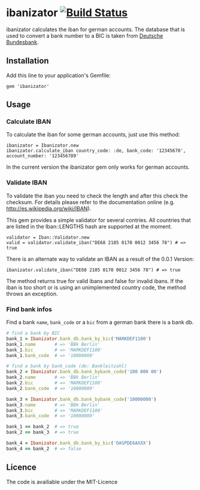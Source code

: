 # ibanizator [![Build Status](https://travis-ci.org/softwareinmotion/ibanizator.svg?branch=master)](https://travis-ci.org/softwareinmotion/ibanizator)

ibanizator calculates the iban for german accounts. The database that is used to convert a bank number to a
BIC is taken from [Deutsche Bundesbank](http://www.bundesbank.de/Redaktion/EN/Standardartikel/Tasks/Payment_systems/bank_sort_codes_download.html).

## Installation

Add this line to your application's Gemfile:

    gem 'ibanizator'

## Usage

### Calculate IBAN

To calculate the iban for some german accounts, just use this method:

    ibanizator = Ibanizator.new
    ibanizator.calculate_iban country_code: :de, bank_code: '12345678', account_number: '123456789'

In the current version the ibanizator gem only works for german accounts.

### Validate IBAN

To validate the iban you need to check the length and after this check the checksum. For details please refer to
the documentation online (e.g. http://es.wikipedia.org/wiki/IBAN).

This gem provides a simple validator for several contries. All countries that are listed in the Iban::LENGTHS hash are supported at the moment.

    validator = Iban::Validator.new
    valid = validator.validate_iban("DE68 2105 0170 0012 3456 78") # => true

There is an alternate way to validate an IBAN as a result of the 0.0.1 Version:

    ibanizator.validate_iban("DE68 2105 0170 0012 3456 78") # => true

The method returns true for valid ibans and false for invalid ibans. If the iban is too short or is using an unimplemented country code, the method throws an exception.

### Find bank infos

Find a bank `name`, `bank_code` or a `bic` from a german bank there is a bank
db.

```ruby
# find a bank by BIC
bank_1 = Ibanizator.bank_db.bank_by_bic('MARKDEF1100')
bank_1.name       # => 'BBk Berlin'
bank_1.bic        # => 'MARKDEF1100'
bank_1.bank_code  # => '10000000'

# find a bank by bank_code (de: Bankleitzahl)
bank_2 = Ibanizator.bank_db.bank_bybank_code('100 000 00')
bank_2.name       # => 'BBk Berlin'
bank_2.bic        # => 'MARKDEF1100'
bank_2.bank_code  # => '10000000'

bank_3 = Ibanizator.bank_db.bank_bybank_code('10000000')
bank_3.name       # => 'BBk Berlin'
bank_3.bic        # => 'MARKDEF1100'
bank_3.bank_code  # => '10000000'

bank_1 == bank_2  # => true
bank_2 == bank_3  # => true

bank_4 = Ibanizator.bank_db.bank_by_bic('OASPDE6AXXX')
bank_4 == bank_2  # => false
```

## Licence

The code is availiable under the MIT-Licence
